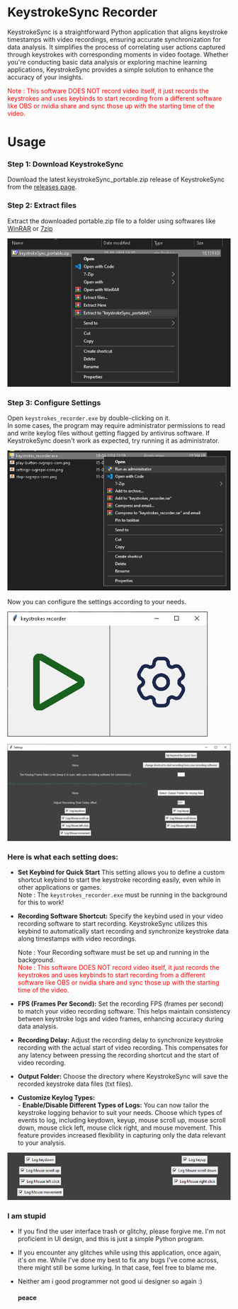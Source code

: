 # KeystrokeSync Recorder
 KeystrokeSync is a straightforward Python application that aligns keystroke timestamps with video recordings, ensuring accurate synchronization for data analysis. It simplifies the process of correlating user actions captured through keystrokes with corresponding moments in video footage. Whether you're conducting basic data analysis or exploring machine learning applications, KeystrokeSync provides a simple solution to enhance the accuracy of your insights. <br>

 <span style="color: red;">Note : This software DOES NOT record video itself, it just records the keystrokes and uses keybinds to start recording from a different software like OBS or nvidia share and sync those up with the starting time of the video.</span>

# Usage

### Step 1: Download KeystrokeSync

Download the latest keystrokeSync_portable.zip release of KeystrokeSync from the [releases page](https://github.com/varungarg6756/KeystrokeSync-Recorder/releases/).

### Step 2: Extract files
Extract the downloaded portable.zip file to a folder using softwares like [WinRAR](https://www.win-rar.com/start.html?&L=0) or [7zip](https://7-zip.org/)

![alt text](readmeImg/image.png)

### Step 3: Configure Settings
Open `keystrokes_recorder.exe` by double-clicking on it. <br>
In some cases, the program may require administrator permissions to read and write keylog files without getting flagged by antivirus software. If KeystrokeSync doesn't work as expected, try running it as administrator.


![alt text](readmeImg/image-2.png)

Now you can configure the settings according to your needs. 

![alt text](readmeImg/image-4.png)

![alt text](readmeImg/image-5.png)

### Here is what each setting does:

- **Set Keybind for Quick Start** This setting allows you to define a custom shortcut keybind to start the keystroke recording easily, even while in other applications or games.<br>
Note : The `keystrokes_recorder.exe` must be running in the background for this to work!

- **Recording Software Shortcut:** Specify the keybind used in your video recording software to start recording. KeystrokeSync utilizes this keybind to automatically start recording and synchronize keystroke data along timestamps with video recordings.

    Note : Your Recording software must be set up and running in the background. <br>
 <span style="color: red;">Note : This software DOES NOT record video itself, it just records the keystrokes and uses keybinds to start recording from a different software like OBS or nvidia share and sync those up with the starting time of the video.</span>


- **FPS (Frames Per Second):** Set the recording FPS (frames per second) to match your video recording software. This helps maintain consistency between keystroke logs and video frames, enhancing accuracy during data analysis.

- **Recording Delay:** Adjust the recording delay to synchronize keystroke recording with the actual start of video recording. This compensates for any latency between pressing the recording shortcut and the start of video recording.

- **Output Folder:** Choose the directory where KeystrokeSync will save the recorded keystroke data files (txt files).

- **Customize Keylog Types:** <br>- **Enable/Disable Different Types of Logs:** You can now tailor the keystroke logging behavior to suit your needs. Choose which types of events to log, including keydown, keyup, mouse scroll up, mouse scroll down, mouse click left, mouse click right, and mouse movement. This feature provides increased flexibility in capturing only the data relevant to your analysis.

![alt text](readmeImg/image-0.png)

### I am stupid

- If you find the user interface trash or glitchy, please forgive me. I'm not proficient in UI design, and this is just a simple Python program.

- If you encounter any glitches while using this application, once again, it's on me. While I've done my best to fix any bugs I've come across, there might still be some lurking. In that case, feel free to blame me. 

- Neither am i good programmer not good ui designer so again :) 

    #### peace



